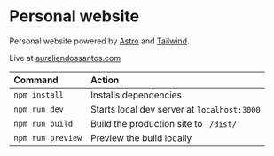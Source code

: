 # Personal website

Personal website powered by [Astro](https://astro.build) and [Tailwind](https://tailwindcss.com/).

Live at [aureliendossantos.com](https://aureliendossantos.com)

| Command           | Action                                      |
| :---------------- | :------------------------------------------ |
| `npm install`     | Installs dependencies                       |
| `npm run dev`     | Starts local dev server at `localhost:3000` |
| `npm run build`   | Build the production site to `./dist/`      |
| `npm run preview` | Preview the build locally                   |
